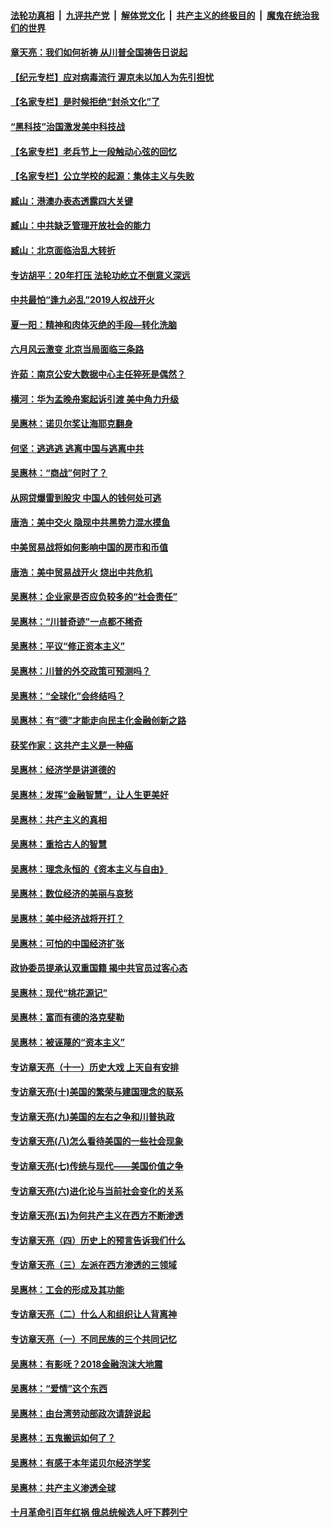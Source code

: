 ####  [法轮功真相](../../../../basic/blob/master/README.md?t=06130431) &nbsp;|&nbsp; [九评共产党](../../../../9ping.md/blob/master/README.md?t=06130431) &nbsp;|&nbsp; [解体党文化](../../../../jtdwh.md/blob/master/README.md?t=06130431)  &nbsp;|&nbsp; [共产主义的终极目的](../../../../gczydzjmd.md/blob/master/README.md?t=06130431) &nbsp;|&nbsp; [魔鬼在统治我们的世界](../../../../mgztzwmdsj.md/blob/master/README.md?t=06130431) 

#### [章天亮：我们如何祈祷 从川普全国祷告日说起](../pages/nsc423/n11944627.md?t=06130431) 

#### [【纪元专栏】应对病毒流行 渥京未以加人为先引担忧](../pages/nsc423/n11875714.md?t=06130431) 

#### [【名家专栏】是时候拒绝“封杀文化”了](../pages/nsc423/n11814093.md?t=06130431) 

#### [“黑科技”治国激发美中科技战](../pages/nsc423/n11638056.md?t=06130431) 

#### [【名家专栏】老兵节上一段触动心弦的回忆](../pages/nsc423/n11646016.md?t=06130431) 

#### [【名家专栏】公立学校的起源：集体主义与失败](../pages/nsc423/n11601833.md?t=06130431) 

#### [臧山：港澳办表态透露四大关键](../pages/nsc423/n11421628.md?t=06130431) 

#### [臧山：中共缺乏管理开放社会的能力](../pages/nsc423/n11407457.md?t=06130431) 

#### [臧山：北京面临治乱大转折](../pages/nsc423/n11406895.md?t=06130431) 

#### [专访胡平：20年打压 法轮功屹立不倒意义深远](../pages/nsc423/n11398800.md?t=06130431) 

#### [中共最怕“逢九必乱”2019人权战开火](../pages/nsc423/n11385248.md?t=06130431) 

#### [夏一阳：精神和肉体灭绝的手段—转化洗脑](../pages/nsc423/n11368250.md?t=06130431) 

#### [六月风云激变 北京当局面临三条路](../pages/nsc423/n11313668.md?t=06130431) 

#### [许茹：南京公安大数据中心主任猝死是偶然？](../pages/nsc423/n11064744.md?t=06130431) 

#### [横河：华为孟晚舟案起诉引渡 美中角力升级](../pages/nsc423/n11027230.md?t=06130431) 

#### [吴惠林：诺贝尔奖让海耶克翻身](../pages/nsc423/n10890049.md?t=06130431) 

#### [何坚：逃逃逃 逃离中国与逃离中共](../pages/nsc423/n10592891.md?t=06130431) 

#### [吴惠林：“商战”何时了？](../pages/nsc423/n10573558.md?t=06130431) 

#### [从网贷爆雷到股灾 中国人的钱何处可逃](../pages/nsc423/n10572800.md?t=06130431) 

#### [唐浩：美中交火 隐现中共黑势力混水摸鱼](../pages/nsc423/n10544040.md?t=06130431) 

#### [中美贸易战将如何影响中国的房市和币值](../pages/nsc423/n10543697.md?t=06130431) 

#### [唐浩：美中贸易战开火 烧出中共危机](../pages/nsc423/n10540126.md?t=06130431) 

#### [吴惠林：企业家是否应负较多的“社会责任”](../pages/nsc423/n10535022.md?t=06130431) 

#### [吴惠林：“川普奇迹”一点都不稀奇](../pages/nsc423/n10512808.md?t=06130431) 

#### [吴惠林：平议“修正资本主义”](../pages/nsc423/n10495724.md?t=06130431) 

#### [吴惠林：川普的外交政策可预测吗？](../pages/nsc423/n10462387.md?t=06130431) 

#### [吴惠林：“全球化”会终结吗？](../pages/nsc423/n10452838.md?t=06130431) 

#### [吴惠林：有“德”才能走向民主化金融创新之路](../pages/nsc423/n10432292.md?t=06130431) 

#### [获奖作家：这共产主义是一种癌](../pages/nsc423/n10431541.md?t=06130431) 

#### [吴惠林：经济学是讲道德的](../pages/nsc423/n10398014.md?t=06130431) 

#### [吴惠林：发挥“金融智慧”，让人生更美好](../pages/nsc423/n10375019.md?t=06130431) 

#### [吴惠林：共产主义的真相](../pages/nsc423/n10351394.md?t=06130431) 

#### [吴惠林：重拾古人的智慧](../pages/nsc423/n10337691.md?t=06130431) 

#### [吴惠林：理念永恒的《资本主义与自由》](../pages/nsc423/n10316274.md?t=06130431) 

#### [吴惠林：数位经济的美丽与哀愁](../pages/nsc423/n10292946.md?t=06130431) 

#### [吴惠林：美中经济战将开打？](../pages/nsc423/n10258825.md?t=06130431) 

#### [吴惠林：可怕的中国经济扩张](../pages/nsc423/n10219147.md?t=06130431) 

#### [政协委员提承认双重国籍 揭中共官员过客心态](../pages/nsc423/n10208809.md?t=06130431) 

#### [吴惠林：现代“桃花源记”](../pages/nsc423/n10185234.md?t=06130431) 

#### [吴惠林：富而有德的洛克斐勒](../pages/nsc423/n10142264.md?t=06130431) 

#### [吴惠林：被诬蔑的“资本主义”](../pages/nsc423/n10124816.md?t=06130431) 

#### [专访章天亮（十一）历史大戏 上天自有安排](../pages/nsc423/n10094905.md?t=06130431) 

#### [专访章天亮(十)美国的繁荣与建国理念的联系](../pages/nsc423/n10094899.md?t=06130431) 

#### [专访章天亮(九)美国的左右之争和川普执政](../pages/nsc423/n10094889.md?t=06130431) 

#### [专访章天亮(八)怎么看待美国的一些社会现象](../pages/nsc423/n10094857.md?t=06130431) 

#### [专访章天亮(七)传统与现代——美国价值之争](../pages/nsc423/n10093140.md?t=06130431) 

#### [专访章天亮(六)进化论与当前社会变化的关系](../pages/nsc423/n10092036.md?t=06130431) 

#### [专访章天亮(五)为何共产主义在西方不断渗透](../pages/nsc423/n10083620.md?t=06130431) 

#### [专访章天亮（四）历史上的预言告诉我们什么](../pages/nsc423/n10083606.md?t=06130431) 

#### [专访章天亮（三）左派在西方渗透的三领域](../pages/nsc423/n10081115.md?t=06130431) 

#### [吴惠林：工会的形成及其功能](../pages/nsc423/n10080633.md?t=06130431) 

#### [专访章天亮（二）什么人和组织让人背离神](../pages/nsc423/n10076637.md?t=06130431) 

#### [专访章天亮（一）不同民族的三个共同记忆](../pages/nsc423/n10074188.md?t=06130431) 

#### [吴惠林：有影呒？2018金融泡沫大地震](../pages/nsc423/n10040534.md?t=06130431) 

#### [吴惠林：“爱情”这个东西](../pages/nsc423/n10019423.md?t=06130431) 

#### [吴惠林：由台湾劳动部政次请辞说起](../pages/nsc423/n9979679.md?t=06130431) 

#### [吴惠林：五鬼搬运如何了？](../pages/nsc423/n9925338.md?t=06130431) 

#### [吴惠林：有感于本年诺贝尔经济学奖](../pages/nsc423/n9871883.md?t=06130431) 

#### [吴惠林：共产主义渗透全球](../pages/nsc423/n9812748.md?t=06130431) 

#### [十月革命引百年红祸 俄总统候选人吁下葬列宁](../pages/nsc423/n9810182.md?t=06130431) 

